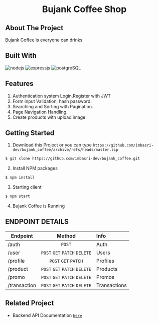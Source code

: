 <p align="center">
  <h1 align='center'>Bujank Coffee Shop</h1>
</p>

## About The Project

Bujank Coffee is everyone can drinks

## Built With

![nodejs](https://img.shields.io/badge/nodejs-16-brightgreen)
![expressjs](https://img.shields.io/badge/expressjs-4-lightgrey)
![postgreSQL](https://img.shields.io/badge/postgreSQL-11-blue)

## Features

1. Authentication system Login,Register with JWT
2. Form input Validation, hash password.
3. Searching and Sorting with Pagination.
4. Page Navigation Handling.
5. Create products with upload image.

## Getting Started

1. Download this Project or you can type
   `https://github.com/imbasri-dev/bujank_coffee/archive/refs/heads/master.zip`

```sh
$ git clone https://github.com/imbasri-dev/bujank_coffee.git
```

2. Install NPM packages

```sh
$ npm install
```

3. Starting client

```sh
$ npm start
```

4. Bujank Coffee is Running

## ENDPOINT DETAILS

| Endpoint     |            Method             | Info         |
| ------------ | :---------------------------: | :----------- |
| /auth        |            `POST`             | Auth         |
| /user        | `POST` `GET` `PATCH` `DELETE` | Users        |
| /profile     |     `POST` `GET` `PATCH`      | Profiles     |
| /product     | `POST` `GET` `PATCH` `DELETE` | Products     |
| /promo       | `POST` `GET` `PATCH` `DELETE` | Promos       |
| /transaction | `POST` `GET` `PATCH` `DELETE` | Transactions |

## Related Project

-  Backend API Documentation [`here`](https://documenter.getpostman.com/view/23706970/2s847ESaNS)
